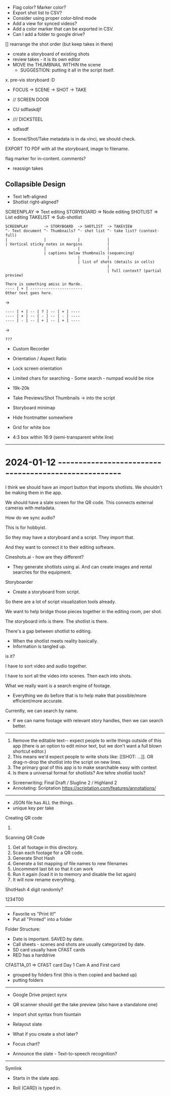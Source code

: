 - Flag color? Marker color?
- Export shot list to CSV?
- Consider using proper color-blind mode
- Add a view for synced videos?
- Add a color marker that can be exported in CSV.
- Can I add a folder to google drive?

[] rearrange the shot order (but keep takes in there)

- create a storyboard of existing shots
- review takes - it is its own editor
- MOVE the THUMBNAIL WITHIN the scene
  - SUGGESTION: putting it all in the script itself.

x. pre-vis storyboard :D

- FOCUS -> SCENE -> SHOT -> TAKE

- // SCREEN DOOR
- CU sdflaskdjf
- /// DICKSTEEL
- sdfasdf

- Scene/Shot/Take metadata is in da vinci, we should check.

EXPORT TO PDF with all the storyboard, image to filename.

flag marker for in-content. comments?

- reassign takes

## Collapsible Design

- Text left-aligned
- Shotlist right-aligned?

SCREENPLAY => Text editing
STORYBOARD => Node editing
SHOTLIST => List editing
TAKELIST => Sub-shotlist

```
SCREENPLAY       -> STORYBOARD  -> SHOTLIST  -> TAKEVIEW
^- Text document ^- Thumbnails? ^- shot list ^- take list? (context-full)
|                |              |            |
| Vertical sticky notes in margins           |
                 |              |            |
                 | captions below thumbnails (sequencing)
                                |            |
                                | list of shots (details in cells)
                                             |
                                             | full context? (partial preview)
```

```
There is something amiss in Marde.
---- [ + ] -----------------------
Other text goes here.
```

->

```
---- [ + ] -- [ ? ] -- [ + ] ----
---- [ + ] -- [ - ] -- [ - ] ----
---- [ - ] -- [ + ] -- [ + ] ----
```

->

```
???
```

- Custom Recorder
- Orientation / Aspect Ratio
- Lock screen orientation

- Limited chars for searching - Some search - numpad would be nice
- 19k-20k

- Take Previews/Shot Thumbnails -> into the script
- Storyboard minimap

- Hide frontmatter somewhere

- Grid for white box
- 4:3 box within 16:9 (semi-transparent white line)

---

# 2024-01-12 -----------------------------------------------------

I think we should have an import button that imports shotlists. We shouldn't be
making them in the app.

We should have a slate screen for the QR code. This connects external cameras with metadata.

How do we sync audio?

This is for hobbyist.

So they may have a storyboard and a script. They import that.

And they want to connect it to their editing software.

Cineshots.ai - how are they different?

- They generate shotlists using ai. And can create images and rental searches for the equipment.

Storyboarder

- Create a storyboard from script.

So there are a lot of script visualization tools already.

We want to help bridge those pieces together in the editing room, per shot.

The storyboard info is there.
The shotlist is there.

There's a gap between shotlist to editing.

- When the shotlist meets reality basically.
- Information is tangled up.

is it?

I have to sort video and audio together.

I have to sort all the video into scenes.
Then each into shots.

What we really want is a search engine of footage.

- Everything we do before that is to help make that possible/more efficient/more accurate.

Currently, we can search by name.

- If we can name footage with relevant story handles, then we can search better.

---

1. Remove the editable text-- expect people to write things outside of this app (there is an option to edit minor text, but we don't want a full blown shortcut editor.)
2. This means we'd expect people to write shots like: [[SHOT: ...]]. OR drag-n-drop the shotlist into the script on new lines.
3. The primary goal of this app is to make searchable easy with context
4. Is there a universal format for shotlists? Are tehre shotlist tools?

- Screenwriting: Final Draft / Slugline 2 / Highland 2
- Annotating: Scriptation https://scriptation.com/features/annotations/

---

- JSON file has ALL the things.
- unique key per take

Creating QR code

1.

Scanning QR Code

1. Get all footage in this directory.
2. Scan each footage for a QR code.
3. Generate Shot Hash
4. Generate a list mapping of file names to new filenames
5. Uncomment last bit so that it can work
6. Run it again (load it in to memory and disable the list again)
7. It will now rename everything.

ShotHash 4 digit randomly?

1234T00

---

- Favorite vs "Print It!"
- Put all "Printed" into a folder

Folder Structure:

- Date is important. SAVED by date.
- Call sheets - scenes and shots are usually categorized by date.
- SD card usually have CFAST cards
- RED has a harddrive

CFAST1A_01 => CFAST card Day 1 Cam A and First card

- grouped by folders first (this is then copied and backed up)
- putting folders

---

- Google Drive project synx
- QR scanner should get the take preview (also have a standalone one)
- Import shot syntax from fountain
- Relayout slate

- What if you create a shot later?

- Focus chart?

- Announce the slate - Text-to-speech recognition?

---

Symlink

- Starts in the slate app.

- Roll (CARD) is typed in.
